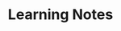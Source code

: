 ---
layout: english-category-page
title: "Learning Notes"
category: study
permalink: /english/categories/study/
lang: en
---